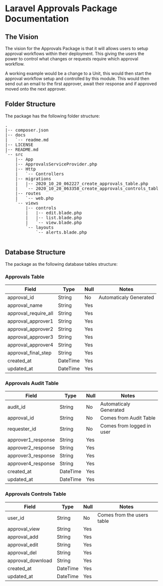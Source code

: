 # Laravel Approvals Package Documentation

## The Vision
The vision for the Approvals Package is that it will allows users to setup approval workflows within their deployment.  This giving the users the power to control what changes or requests require which approval workflow.

A working example would be a change to a Unit, this would then start the approval workflow setup and controlled by this module.  This would then send out an email to the first approver, await their response and if approved moved onto the next approver.


## Folder Structure
The package has the following folder structure:

<pre>
.
|-- composer.json
|-- docs
|   `-- readme.md
|-- LICENSE
|-- README.md
`-- src
    |-- App
    |-- ApprovalsServiceProvider.php
    |-- Http
    |   `-- Controllers
    |-- migrations
    |   |-- 2020_10_20_062227_create_approvals_table.php
    |   `-- 2020_10_20_063358_create_approvals_controls_table.php
    |-- routes
    |   `-- web.php
    `-- views
        |-- controls
        |   |-- edit.blade.php
        |   |-- list.blade.php
        |   `-- view.blade.php
        `-- layouts
            `-- alerts.blade.php
            
</pre>

## Database Structure
The package as the following database tables structure:

### Approvals Table

|Field|Type|Null|Notes|
|----|----|----|----|
|approval_id|String|No|Automaticaly Generated|
|approval_name|String|Yes||
|approval_require_all|String|Yes||
|approval_approver1|String|Yes||
|approval_approver2|String|Yes||
|approval_approver3|String|Yes||
|approval_approver4|String|Yes||
|approval_final_step|String|Yes||
|created_at|DateTime|Yes||
|updated_at|DateTime|Yes||

### Approvals Audit Table

|Field|Type|Null|Notes|
|----|----|----|----|
|audit_id|String|No|Automaticaly Generated|
|approval_id|String|No|Comes from Audit Table|
|requester_id|String|No|Comes from logged in user|
|approver1_response|String|Yes||
|approver2_response|String|Yes||
|approver3_response|String|Yes||
|approver4_response|String|Yes||
|created_at|DateTime|Yes||
|updated_at|DateTime|Yes||


### Approvals Controls Table

|Field|Type|Null|Notes|
|----|----|----|----|
|user_id|String|No|Comes from the users table|
|approval_view|String|Yes||
|approval_add|String|Yes||
|approval_edit|String|Yes||
|approval_del|String|Yes||
|approval_download|String|Yes||
|created_at|DateTime|Yes||
|updated_at|DateTime|Yes||
